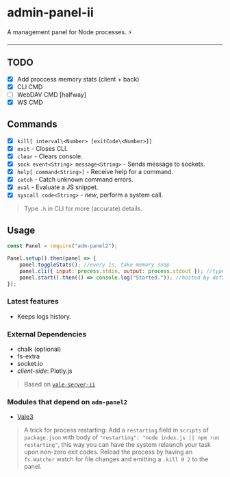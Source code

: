   
# admin-panel-ii  
  
  A management panel for Node processes. :zap:  
  
  ***  
  
## TODO  
  
* [x] Add proccess memory stats (client + back)  
* [x] CLI CMD  
* [ ] WebDAV CMD [halfway]  
* [x] WS CMD  
  
## Commands  
  
* [x] `kill[ interval\<Number> [exitCode\<Number>]]`  
* [x] `exit` - Closes CLI.  
* [x] `clear` - Clears console.  
* [x] `sock event<String> message<String>` - Sends message to sockets.  
* [x] `help[ command<String>]` - Receive help for a command.  
* [x] `catch` - Catch unknown command errors.  
* [x] `eval` - Evaluate a JS snippet.  
* [x] `syscall code<String>` - *new*, perform a system call.  
  
> Type `.h` in CLI for more (accurate) details.  
  
## Usage  
  
```js
const Panel = require("adm-panel2");

Panel.setup().then(panel => {
    panel.toggleStats(); //every 1s, take memory snap
    panel.cli({ input: process.stdin, output: process.stdout }); //type '.' (default prefix) and hit 'tab' for completion.
    panel.start().then(() => console.log("Started.")); //hosted by default on http://admin:adm@localhost:9999/panel
});
```  
  
### Latest features  
  
* Keeps logs history.  
  
### External Dependencies  
  
* chalk (optional)  
* fs-extra  
* socket.io  
* *client-side*: Plotly.js  
  
> Based on [`vale-server-ii`](https://github.com/Valen-H/Server-II)  
  
### Modules that depend on `adm-panel2`  
  
* [Vale3](#https://github.com/Valen-H/Vale3)  
  
> A trick for process restarting:
> Add a `restarting` field in `scripts` of `package.json` with body of `"restarting": "node index.js || npm run restarting"`, this way you can have the system relaunch your task upon non-zero exit codes. Reload the process by having an `fs.Watcher` watch for file changes and emitting a `.kill 0 2` to the panel.  
  